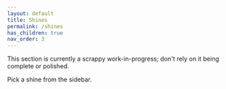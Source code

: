 ```yaml
---
layout: default
title: Shines
permalink: /shines
has_children: true
nav_order: 3
---
```

This section is currently a scrappy work-in-progress; don't rely on it being complete or polished.

Pick a shine from the sidebar.